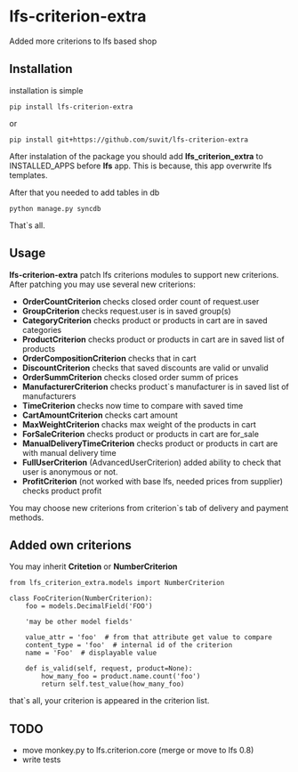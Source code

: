 lfs-criterion-extra
===================

Added more criterions to lfs based shop

Installation
----------------

installation is simple

    pip install lfs-criterion-extra

or

    pip install git+https://github.com/suvit/lfs-criterion-extra

After instalation of the package you should add
**lfs_criterion_extra** to INSTALLED_APPS before **lfs** app.
This is because, this app overwrite lfs templates.

After that you needed to add tables in db

    python manage.py syncdb

That`s all.

Usage
-------------------

**lfs-criterion-extra** patch lfs criterions modules to support new criterions.
After patching you may use several new criterions:

* **OrderCountCriterion**
   checks closed order count of request.user
* **GroupCriterion**
   checks request.user is in saved group(s)
* **CategoryCriterion**
   checks product or products in cart are in saved categories
* **ProductCriterion**
   checks product or products in cart are in saved list of products
* **OrderCompositionCriterion**
   checks that in cart 
* **DiscountCriterion**
   checks that saved discounts are valid or unvalid
* **OrderSummCriterion**
   checks closed order summ of prices
* **ManufacturerCriterion**
   checks product`s manufacturer is in saved list of manufacturers
* **TimeCriterion**
   checks now time to compare with saved time
* **CartAmountCriterion**
   checks cart amount
* **MaxWeightCriterion**
   chacks max weight of the products in cart
* **ForSaleCriterion**
   checks product or products in cart are for_sale
* **ManualDeliveryTimeCriterion**
   checks product or products in cart are with manual delivery time
* **FullUserCriterion** (AdvancedUserCriterion)
   added ability to check that user is anonymous or not.
* **ProfitCriterion** (not worked with base lfs, needed prices from supplier)
   checks product profit

You may choose new criterions from criterion`s tab
of delivery and payment methods.

Added own criterions
------------------------------

You may inherit **Critetion** or **NumberCriterion**

    from lfs_criterion_extra.models import NumberCriterion

    class FooCriterion(NumberCriterion):
        foo = models.DecimalField('FOO')

        'may be other model fields'

        value_attr = 'foo'  # from that attribute get value to compare
        content_type = 'foo'  # internal id of the criterion
        name = 'Foo'  # displayable value

        def is_valid(self, request, product=None):
            how_many_foo = product.name.count('foo')
            return self.test_value(how_many_foo)

that`s all, your criterion is appeared in the criterion list.

TODO
------

* move monkey.py to lfs.criterion.core (merge or move to lfs 0.8)
* write tests
